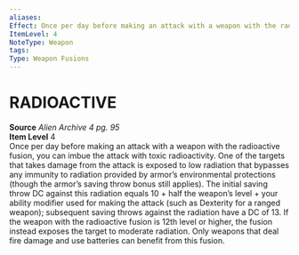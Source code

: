 ```yaml
---
aliases: 
Effect: Once per day before making an attack with a weapon with the radioactive fusion, you can imbue the attack with toxic radioactivity. One of the targets that takes damage from the attack is exposed to low radiation that bypasses any immunity to radiation provided by armor’s environmental protections (though the armor’s saving throw bonus still applies). The initial saving throw DC against this radiation equals 10 + half the weapon’s level + your ability modifier used for making the attack (such as Dexterity for a ranged weapon); subsequent saving throws against the radiation have a DC of 13. If the weapon with the radioactive fusion is 12th level or higher, the fusion instead exposes the target to moderate radiation. Only weapons that deal fire damage and use batteries can benefit from this fusion.
ItemLevel: 4
NoteType: Weapon
tags: 
Type: Weapon Fusions
---
```

# RADIOACTIVE
**Source** _Alien Archive 4 pg. 95_  
**Item Level** 4  
Once per day before making an attack with a weapon with the radioactive fusion, you can imbue the attack with toxic radioactivity. One of the targets that takes damage from the attack is exposed to low radiation that bypasses any immunity to radiation provided by armor’s environmental protections (though the armor’s saving throw bonus still applies). The initial saving throw DC against this radiation equals 10 + half the weapon’s level + your ability modifier used for making the attack (such as Dexterity for a ranged weapon); subsequent saving throws against the radiation have a DC of 13. If the weapon with the radioactive fusion is 12th level or higher, the fusion instead exposes the target to moderate radiation. Only weapons that deal fire damage and use batteries can benefit from this fusion.